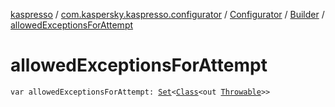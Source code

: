[kaspresso](../../../index.md) / [com.kaspersky.kaspresso.configurator](../../index.md) / [Configurator](../index.md) / [Builder](index.md) / [allowedExceptionsForAttempt](./allowed-exceptions-for-attempt.md)

# allowedExceptionsForAttempt

`var allowedExceptionsForAttempt: `[`Set`](https://kotlinlang.org/api/latest/jvm/stdlib/kotlin.collections/-set/index.html)`<`[`Class`](https://developer.android.com/reference/java/lang/Class.html)`<out `[`Throwable`](https://kotlinlang.org/api/latest/jvm/stdlib/kotlin/-throwable/index.html)`>>`